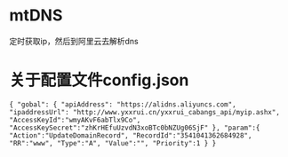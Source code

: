# mtDNS
定时获取ip，然后到阿里云去解析dns
# 关于配置文件config.json
`{
    "gobal": {
        "apiAddress": "https://alidns.aliyuncs.com",
        "ipaddressUrl": "http://www.yxxrui.cn/yxxrui_cabangs_api/myip.ashx",
        "AccessKeyId":"wmyAKvF6abTlx9Co",
        "AccessKeySecret":"zhKrHEfuUzvdN3xoBTc0bNZUg06SjF"
},
    "param":{
        "Action":"UpdateDomainRecord",
        "RecordId":"3541041362684928",
        "RR":"www",
        "Type":"A",
        "Value":"",
        "Priority":1
    }
}
`
